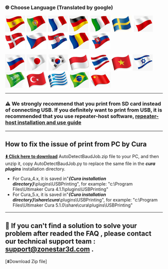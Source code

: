 ### :globe_with_meridians: Choose Language (Translated by google)
[![](../../lanpic/ES.png)](https://github-com.translate.goog/ZONESTAR3D/Z8P/tree/main/Z8P_FAQ/issue_of_connect_USB_in_Cura?_x_tr_sl=en&_x_tr_tl=es)
[![](../../lanpic/PT.png)](https://github-com.translate.goog/ZONESTAR3D/Z8P/tree/main/Z8P_FAQ/issue_of_connect_USB_in_Cura?_x_tr_sl=en&_x_tr_tl=pt)
[![](../../lanpic/FR.png)](https://github-com.translate.goog/ZONESTAR3D/Z8P/tree/main/Z8P_FAQ/issue_of_connect_USB_in_Cura?_x_tr_sl=en&_x_tr_tl=fr)
[![](../../lanpic/DE.png)](https://github-com.translate.goog/ZONESTAR3D/Z8P/tree/main/Z8P_FAQ/issue_of_connect_USB_in_Cura?_x_tr_sl=en&_x_tr_tl=de)
[![](../../lanpic/IT.png)](https://github-com.translate.goog/ZONESTAR3D/Z8P/tree/main/Z8P_FAQ/issue_of_connect_USB_in_Cura?_x_tr_sl=en&_x_tr_tl=it)
[![](../../lanpic/SW.png)](https://github-com.translate.goog/ZONESTAR3D/Z8P/tree/main/Z8P_FAQ/issue_of_connect_USB_in_Cura?_x_tr_sl=en&_x_tr_tl=sv)
[![](../../lanpic/PL.png)](https://github-com.translate.goog/ZONESTAR3D/Z8P/tree/main/Z8P_FAQ/issue_of_connect_USB_in_Cura?_x_tr_sl=en&_x_tr_tl=pl)
[![](../../lanpic/DK.png)](https://github-com.translate.goog/ZONESTAR3D/Z8P/tree/main/Z8P_FAQ/issue_of_connect_USB_in_Cura?_x_tr_sl=en&_x_tr_tl=da)
[![](../../lanpic/CZ.png)](https://github-com.translate.goog/ZONESTAR3D/Z8P/tree/main/Z8P_FAQ/issue_of_connect_USB_in_Cura?_x_tr_sl=en&_x_tr_tl=cs)
[![](../../lanpic/HR.png)](https://github-com.translate.goog/ZONESTAR3D/Z8P/tree/main/Z8P_FAQ/issue_of_connect_USB_in_Cura?_x_tr_sl=en&_x_tr_tl=hr)
[![](../../lanpic/RO.png)](https://github-com.translate.goog/ZONESTAR3D/Z8P/tree/main/Z8P_FAQ/issue_of_connect_USB_in_Cura?_x_tr_sl=en&_x_tr_tl=ro)
[![](../../lanpic/SK.png)](https://github-com.translate.goog/ZONESTAR3D/Z8P/tree/main/Z8P_FAQ/issue_of_connect_USB_in_Cura?_x_tr_sl=en&_x_tr_tl=sk)

[![](../../lanpic/RU.png)](https://github-com.translate.goog/ZONESTAR3D/Z8P/tree/main/Z8P_FAQ/issue_of_connect_USB_in_Cura?_x_tr_sl=en&_x_tr_tl=ru)
[![](../../lanpic/JP.png)](https://github-com.translate.goog/ZONESTAR3D/Z8P/tree/main/Z8P_FAQ/issue_of_connect_USB_in_Cura?_x_tr_sl=en&_x_tr_tl=ja)
[![](../../lanpic/KR.png)](https://github-com.translate.goog/ZONESTAR3D/Z8P/tree/main/Z8P_FAQ/issue_of_connect_USB_in_Cura?_x_tr_sl=en&_x_tr_tl=ko)
[![](../../lanpic/ID.png)](https://github-com.translate.goog/ZONESTAR3D/Z8P/tree/main/Z8P_FAQ/issue_of_connect_USB_in_Cura?_x_tr_sl=en&_x_tr_tl=id)
[![](../../lanpic/TH.png)](https://github-com.translate.goog/ZONESTAR3D/Z8P/tree/main/Z8P_FAQ/issue_of_connect_USB_in_Cura?_x_tr_sl=en&_x_tr_tl=th)
[![](../../lanpic/VN.png)](https://github-com.translate.goog/ZONESTAR3D/Z8P/tree/main/Z8P_FAQ/issue_of_connect_USB_in_Cura?_x_tr_sl=en&_x_tr_tl=vi)
[![](../../lanpic/IL.png)](https://github-com.translate.goog/ZONESTAR3D/Z8P/tree/main/Z8P_FAQ/issue_of_connect_USB_in_Cura?_x_tr_sl=en&_x_tr_tl=iw)
[![](../../lanpic/SA.png)](https://github-com.translate.goog/ZONESTAR3D/Z8P/tree/main/Z8P_FAQ/issue_of_connect_USB_in_Cura?_x_tr_sl=en&_x_tr_tl=ar)
[![](../../lanpic/TR.png)](https://github-com.translate.goog/ZONESTAR3D/Z8P/tree/main/Z8P_FAQ/issue_of_connect_USB_in_Cura?_x_tr_sl=en&_x_tr_tl=tr)
[![](../../lanpic/GR.png)](https://github-com.translate.goog/ZONESTAR3D/Z8P/tree/main/Z8P_FAQ/issue_of_connect_USB_in_Cura?_x_tr_sl=en&_x_tr_tl=el)
[![](../../lanpic/BR.png)](https://github-com.translate.goog/ZONESTAR3D/Z8P/tree/main/Z8P_FAQ/issue_of_connect_USB_in_Cura?_x_tr_sl=en&_x_tr_tl=pt)
[![](../../lanpic/CN.png)](https://github-com.translate.goog/ZONESTAR3D/Z8P/tree/main/Z8P_FAQ/issue_of_connect_USB_in_Cura?_x_tr_sl=en&_x_tr_tl=zh-CN)

-----
### :warning: We strongly recommend that you print from SD card instead of connecting USB. If you definitely want to print from USB, it is recommended that you use repeater-host software, [repeater-host installation and use guide](https://github.com/ZONESTAR3D/Z8P/blob/main/Z8P-MK2/2-Operation_Guide/PrintFromPC/readme.md)

-----
## How to fix the issue of print from PC by Cura
[**:arrow_down: Click here to download**](./AutoDetectBaudJob.zip) AutoDetectBaudJob.zip file to your PC, and then unzip it, copy AutoDetectBaudJob.py to replace the same file in the ***cura plugins*** installation directory.    
- For Cura_4.x, it is saved in"***{Cura installation directory}***\plugins\USBPrinting", for example: "c:\Program Files\Ultimaker Cura 4.1.1\plugins\USBPrinting"
- For Cura_5.x, it is saved in"***{Cura installation directory}\share\cura***\plugins\USBPrinting", for example: "c:\Program Files\Ultimaker Cura 5.1.0\share\cura\plugins\USBPrinting"

--------
## :email: If you can't find a solution to solve your problem after readed the FAQ , please contact our technical support team : support@zonestar3d.com .
[:arrow_down:Download Zip file]